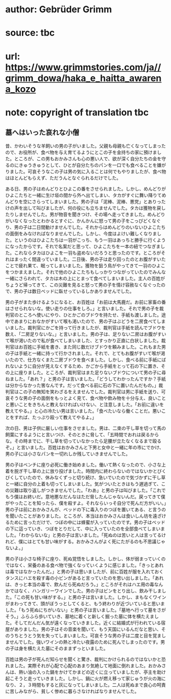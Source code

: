 # author: Gebrüder Grimm
# source: tbc
# url: https://www.grimmstories.com/ja//grimm_dowa/haka_e_haitta_awarena_kozo
# note: copyright of translation tbc

## 墓へはいった哀れな小僧 

昔、かわいそうな羊飼いの男の子がいました。父親も母親も亡くなってしまったので、お役所が、食べ物を与え育てるようにとこの子を金持ちの家に預けました。ところが、この男もおかみさんも心の悪い人で、欲が深く自分たちの金を守るのにきゅうきゅうとして、ひとが自分たちのパンを一口でも食べることを嫌がりました。可哀そうなこの子は男の気に入ることは何でもやりましたが、食べ物はほとんどもらえず、ただうんとなぐられるだけでした。

ある日、男の子はめんどりとひよこの番をさせられました。しかし、めんどりがひよこたちと一緒に生け垣の間から外へ出てしまい、タカがすぐに舞い降りてめんどりを空にさらってしまいました。男の子は「泥棒、泥棒、悪党」とありったけの声を出して叫びましたが、何の役にも立ちませんでした。タカは獲物を戻したりしませんでした。男が物音を聞きつけ、その場へ走ってきました。めんどりがいなくなったとわかるとすぐに、かんかんに怒って男の子をこっぴどくなぐり、男の子は二日間動けませんでした。それからはめんどりのいないひよこたちの面倒をみなければなりませんでした。しかし、今度はよけい難しくなりました。というのはひよこたちは一羽がこっち、もう一羽はあっちと勝手に行くようになったからです。それで名案だと思って、ひよこたちを一本の紐でつなぎました。これならタカはひよこを一羽も盗めないだろうと思ったのです。ところがそれはまったく間違っていました。二日後、男の子は走り回ったのとお腹がすいたことで疲れ果て、眠ってしまいました。獲物を狙う鳥がやってきて一羽のひよこをつかまえました。それで他のひよこたちもしっかりつながっていたのでみんな一緒にさらわれて、タカは木の上にとまって食べてしまいました。主人の百姓がちょうど帰ってきて、この災難を見ると怒って男の子を情け容赦なくなぐったので、男の子は数日ベッドに臥せっているしかありませんでした。

男の子がまた歩けるようになると、お百姓は「お前は大馬鹿だ。お前に家畜の番はさせられないな。使い走りの仕事をしろ。」と言いました。それで男の子を裁判官のところへ使いにやり、ひとかごのブドウを持たせ、手紙も渡しました。途中であまりにおなかがすいて喉も渇いたので、男の子はぶどうを二房食べてしまいました。裁判官にかごを持って行きましたが、裁判官は手紙を読んでブドウを数え、「二房足りないな。」と言いました。男の子は、足りない二房はお腹がすいて喉が渇いたので私が食べてしまいました、とすっかり正直に白状しました。裁判官はお百姓に手紙を書き、また同じ数だけブドウを頼みました。これもまた男の子は手紙と一緒に持って行かされました。それで、とてもお腹がすいて喉が渇いたので、仕方なくまた二房ブドウを食べました。しかし、食べる前に手紙にばれないように自分が見えなくするため、かごから手紙をとって石の下に置き、その上に座りました。ところが、裁判官はまた足りないブドウについて男の子に尋ねました。「あれ？」と男の子は言いました。「どうしてわかったんですか？手紙は分からなかった筈なんです。だって食べる前に石の下に置いたんだもの。」裁判官はこの子の無知を笑わざるをえませんでした。裁判官は男に手紙を送り、可哀そうな男の子の面倒をもっとよく見て、食べ物や飲み物を十分与え、良いことと悪いことをきちんと教えなければいけない、と注意しました。「お前に違いを教えてやる。」と心の冷たい男は言いました。「食べたいなら働くことだ。悪いことをすれば、たっぷり殴って教えてやるよ。」

次の日、男は子供に厳しい仕事をさせました。男は、二束の干し草を切って馬の飼葉にするようにと言いつけ、そのときに脅して、「五時間でおれは戻るからな。その時までに、干し草を切っていなかったら足腰が立たなくなるまで殴るぞ。」と言いました。百姓はおかみさんと下男と女中と一緒に年の市にでかけ、男の子には小さなパンを一切れしか残していきませんでした。

男の子はベンチに座り必死に働き始めました。働いて熱くなったので、小さな上着を脱ぎ干し草の上に放り投げました。時間内に終わらないのではないかとびくびくしていたので、休みなくずっと切り続け、急いでいたので気づかずに干し草と一緒に自分の上着も切ってしまいました。気がついたときはもう遅過ぎて、この災難は取り返しがつきませんでした。「わあ」と男の子は叫びました。「これでもう僕はお終いだ。意地悪なだんなはただ脅したんじゃないんだ。戻ってきて僕がやったことを知ったら、僕を殺すよ。それならいっそ自分で死んだ方がいい。」男の子は前におかみさんが、ベッドの下に毒入りのつぼを置いてある、と言うのを聞いたことがありました。ところが、本当はおかみさんは食いしん坊を遠ざけるために言っただけで、つぼの中には蜂蜜が入っていたのです。男の子はベッドの下に這っていき、つぼをとりだして、中に入っていたのを全部食べてしまいました。「わからないな」と男の子は言いました。「死ぬのは苦いと人は言ってるけれど、僕にはとても甘い味がする。おかみさんがよく死にたがるのも不思議じゃないよ。」

男の子は小さな椅子に座り、死ぬ覚悟をしました。しかし、体が弱まっていくのではなく、栄養のある食べ物で強くなっていくように感じました。「きっとあれは毒ではなかったんだ。」と男の子は思いましたが、前に百姓が服を入れておくタンスにハエを殺す毒の小ビンがあると言っていたのを思い出しました。「あれは、きっと本当の毒で、飲んだら死ぬだろう。」ところがそれはハエ用の毒なんかではなく、ハンガリーワインでした。男の子はビンをとり出し、飲み干しました。「この死も甘い味がする。」と男の子は言いました。しかし、まもなくワインがまわってきて、頭がぼうっとしてくると、もう終わりが近づいていると思いました。「もう死ぬにちがいない」と男の子は言いました。「墓地へ行って墓をさがそう。」ふらふら歩いていき、墓地に着くと新しく掘った墓に体を横たえました。そしてだんだん気が遠くなっていきました。近くに結婚式が行われている宿屋がありました。男の子はその音楽を聞いて、もう天国にいるんだなと思い、そのうちとうとう気を失ってしまいました。可哀そうな男の子は二度と目を覚ましませんでした。強いワインの熱と冷たい夜露のために死んでしまったのです。男の子は身を横たえた墓にそのままずっといました。

百姓は男の子が死んだ知らせを聞くと驚き、裁判にかけられるのではないかと恐れました。実際それが心配で心配のあまり気絶して地面に倒れました。おかみさんは、熱い油の入った鍋をかけてかまどの近くに立っていましたが、亭主を助け起こそうと走っていきました。しかし、鍋に火が燃え移って家じゅうが火の海になり、２，３時間もすると灰になってしまいました。二人は死ぬまで良心の呵責に苦しみながら、貧しく惨めに暮らさなければなりませんでした。

